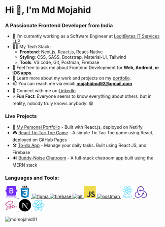 # Hi 👋, I'm Md Mojahid

### A Passionate Frontend Developer from India

- 🌱 I’m currently working as a Software Engineer at [LegitBytes IT Services LLP](https://legitbytes.com/)
- 👨‍💻 My Tech Stack:
  - **Frontend**: Next.js, React.js, React-Native
  - **Styling**: CSS, SASS, Bootstrap, Material-UI, Tailwind
  - **Tools**: VS code, Git, Postman, Firebase
- 💬 Feel free to ask me about Frontend Development for **Web, Android, or iOS apps**.
- 📄 Learn more about my work and projects on my [portfolio](https://mdmojahid.netlify.app/).
- 📫 You can reach me via email: **mojahidmd92@gmail.com**
- 💼 Connect with me on [LinkedIn](https://linkedin.com/in/mdmojahid01)
- ⚡ **Fun Fact**: Everyone seems to know everything about others, but in reality, nobody truly knows anybody! 😁

<!-- <h3 align="left">Connect with me:</h3>
<p align="left">
  <a href="https://linkedin.com/in/mdmojahid01" target="blank">
    <img align="center" src="https://raw.githubusercontent.com/rahuldkjain/github-profile-readme-generator/master/src/images/icons/Social/linked-in-alt.svg" alt="mdmojahid01" height="30" width="40" />
  </a>
</p> -->

### Live Projects

- 👋 [My Personal Portfolio](https://mdmojahid.netlify.app/) - Built with React.js, deployed on Netlify
- 🎮 [React Tic Tac Toe Game](https://mdmojahid01.github.io/tic-tac-toe/) - A simple Tic Tac Toe game using React, deployed on GitHub Pages
- 🛠️ [To-do App](https://md-react-todo-app.netlify.app/) - Manage your daily tasks. Built using React JS, and Firebase
- 🔊 [Buddy-Noise Chatroom](https://buddynoise.netlify.app/) - A full-stack chatroom app built using the MERN stack

### Languages and Tools:

<p align="left">
  <a href="https://getbootstrap.com" target="_blank" rel="noreferrer">
    <img src="https://raw.githubusercontent.com/devicons/devicon/master/icons/bootstrap/bootstrap-plain-wordmark.svg" alt="bootstrap" width="40" height="40"/>
  </a> 
  <a href="https://www.w3schools.com/css/" target="_blank" rel="noreferrer">
    <img src="https://raw.githubusercontent.com/devicons/devicon/master/icons/css3/css3-original-wordmark.svg" alt="css3" width="40" height="40"/>
  </a> 
  <a href="https://www.figma.com/" target="_blank" rel="noreferrer">
    <img src="https://www.vectorlogo.zone/logos/figma/figma-icon.svg" alt="figma" width="40" height="40"/>
  </a> 
  <a href="https://firebase.google.com/" target="_blank" rel="noreferrer">
    <img src="https://www.vectorlogo.zone/logos/firebase/firebase-icon.svg" alt="firebase" width="40" height="40"/>
  </a> 
  <a href="https://git-scm.com/" target="_blank" rel="noreferrer">
    <img src="https://www.vectorlogo.zone/logos/git-scm/git-scm-icon.svg" alt="git" width="40" height="40"/>
  </a> 
  <a href="https://developer.mozilla.org/en-US/docs/Web/JavaScript" target="_blank" rel="noreferrer">
    <img src="https://raw.githubusercontent.com/devicons/devicon/master/icons/javascript/javascript-original.svg" alt="javascript" width="40" height="40"/>
  </a> 
  <a href="https://postman.com" target="_blank" rel="noreferrer">
    <img src="https://www.vectorlogo.zone/logos/getpostman/getpostman-icon.svg" alt="postman" width="40" height="40"/>
  </a> 
  <a href="https://reactjs.org/" target="_blank" rel="noreferrer">
    <img src="https://raw.githubusercontent.com/devicons/devicon/master/icons/react/react-original-wordmark.svg" alt="react" width="40" height="40"/>
  </a> 
  <a href="https://redux.js.org" target="_blank" rel="noreferrer">
    <img src="https://raw.githubusercontent.com/devicons/devicon/master/icons/redux/redux-original.svg" alt="redux" width="40" height="40"/>
  </a> 
  <a href="https://sass-lang.com" target="_blank" rel="noreferrer">
    <img src="https://raw.githubusercontent.com/devicons/devicon/master/icons/sass/sass-original.svg" alt="sass" width="40" height="40"/>
  </a> 
  <a href="https://nextjs.org/" target="_blank" rel="noreferrer">
    <img src="https://raw.githubusercontent.com/devicons/devicon/master/icons/nextjs/nextjs-original.svg" alt="nextjs" width="40" height="40"/>
  </a>
  <a href="https://reactnative.dev/" target="_blank" rel="noreferrer">
    <img src="https://raw.githubusercontent.com/devicons/devicon/master/icons/react/react-original.svg" alt="react-native" width="40" height="40"/>
  </a>
</p>

<p>
  <img align="left" src="https://github-readme-stats.vercel.app/api/top-langs?username=mdmojahid01&show_icons=true&locale=en&layout=compact" alt="mdmojahid01" />
</p>

<!--
<p>&nbsp;<img align="center" src="https://github-readme-stats.vercel.app/api?username=mdmojahid01&show_icons=true&locale=en" alt="mdmojahid01" /></p>

<p><img align="center" src="https://github-readme-streak-stats.herokuapp.com/?user=mdmojahid01&" alt="mdmojahid01" /></p>
-->
